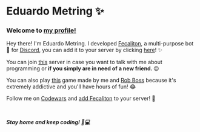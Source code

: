 <h1>Eduardo Metring ✨</h1>

<h3>Welcome to <a href="https://github.com/eduardometring">my profile!</a></h3>

<p>Hey there! I'm Eduardo Metring. I developed <a href="https://discord.com/oauth2/authorize?client_id=710530907370684526&scope=bot&permissions=1878523209">Fecaliton</a>, a multi-purpose bot 🤖 for <a href="https://discord.com">Discord</a>, you can add it to your server by clicking <a href="https://discord.com/oauth2/authorize?client_id=710530907370684526&scope=bot&permissions=1878523209">here</a>! ✨</p>
<p>You can join <a href="https://discord.com/invite/exCv2tX">this</a> server in case you want to talk with me about programming or <b>if you simply are in need of a new friend.
</b> 😉</p>
<p>You can also play <a href="https://happyfactory.glitch.me">this</a> game made by me and <a href="https://github.com/Rob-Boss01">Rob Boss</a> because it's extremely addictive and you'll have hours of fun! 😂</p>
<p>Follow me on <a href="https://www.codewars.com/users/eduardometring">Codewars</a> and <a href="https://discord.com/oauth2/authorize?client_id=710530907370684526&scope=bot&permissions=1878523209">add Fecaliton</a> to your server! 🤩</p>
<br>
<p><b><i>Stay home and keep coding! 🏡💻</i></b></p>
